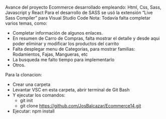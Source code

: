 Avance del proyecto Ecommerce desarrollado empleando: Html, Css, Sass, Javascript y React
Para el desarrollo de SASS se usó la extensión “Live Sass Compiler” para Visual Studio Code
Nota: Todavía falta completar varios temas, como:
- Completar información de algunos enlaces.
- En resumen de Carro de Compras, falta mostrar el detalle y desde aqui poder eliminar y modificar los productos del carrito
- Falta desplegar menu de Categorias, para mostrar familias: Rodamientos, Fajas, Mangueras, etc
- La busqueda me falto tiempo para implementarlo
- Otros.

Para la clonacion:
- Crear una carpeta
- Levantar VSC en esta carpeta, abrir terminal de Git Bash
- Y ejecutar los comandos:
    - git init
    - git clone https://github.com/JosBalcazar/Ecommerce14.git
- Ejecutar: npm install	
